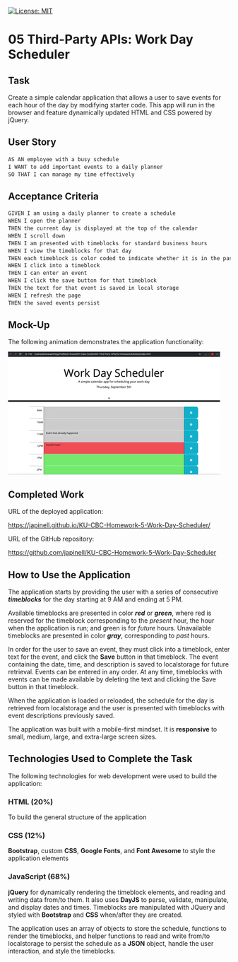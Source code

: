 [![License: MIT](https://img.shields.io/badge/License-MIT-yellow.svg)](https://opensource.org/licenses/MIT)

# 05 Third-Party APIs: Work Day Scheduler

## Task

Create a simple calendar application that allows a user to save events for each hour of the day by modifying starter code. This app will run in the browser and feature dynamically updated HTML and CSS powered by jQuery.

## User Story

```md
AS AN employee with a busy schedule
I WANT to add important events to a daily planner
SO THAT I can manage my time effectively
```

## Acceptance Criteria

```md
GIVEN I am using a daily planner to create a schedule
WHEN I open the planner
THEN the current day is displayed at the top of the calendar
WHEN I scroll down
THEN I am presented with timeblocks for standard business hours
WHEN I view the timeblocks for that day
THEN each timeblock is color coded to indicate whether it is in the past, present, or future
WHEN I click into a timeblock
THEN I can enter an event
WHEN I click the save button for that timeblock
THEN the text for that event is saved in local storage
WHEN I refresh the page
THEN the saved events persist
```

## Mock-Up

The following animation demonstrates the application functionality:

![A user clicks on slots on the color-coded calendar and edits the events.](./assets/images/05-third-party-apis-homework-demo.gif)

## Completed Work

URL of the deployed application:

https://japinell.github.io/KU-CBC-Homework-5-Work-Day-Scheduler/

URL of the GitHub repository:

https://github.com/japinell/KU-CBC-Homework-5-Work-Day-Scheduler

## How to Use the Application

The application starts by providing the user with a series of consecutive **_timeblocks_** for the day starting at 9 AM and ending at 5 PM.

Available timeblocks are presented in color **_red_** or **_green_**, where red is reserved for the timeblock corresponding to the _present_ hour, the hour when the application is run; and green is for _future_ hours. Unavailable timeblocks are presented in color **_gray_**, corresponding to _past_ hours.

In order for the user to save an event, they must click into a timeblock, enter text for the event, and click the **Save** button in that timeblock. The event containing the date, time, and description is saved to localstorage for future retrieval. Events can be entered in any order. At any time, timeblocks with events can be made available by deleting the text and clicking the Save button in that timeblock.

When the application is loaded or reloaded, the schedule for the day is retrieved from localstorage and the user is presented with timeblocks with event descriptions previously saved.

The application was built with a mobile-first mindset. It is **responsive** to small, medium, large, and extra-large screen sizes.

## Technologies Used to Complete the Task

The following technologies for web development were used to build the application:

### HTML (20%)

To build the general structure of the application

### CSS (12%)

**Bootstrap**, custom **CSS**, **Google Fonts**, and **Font Awesome** to style the application elements

### JavaScript (68%)

**jQuery** for dynamically rendering the timeblock elements, and reading and writing data from/to them. It also uses **DayJS** to parse, validate, manipulate, and display dates and times. Timeblocks are manipulated with JQuery and styled with **Bootstrap** and **CSS** when/after they are created.

The application uses an array of objects to store the schedule, functions to render the timeblocks, and helper functions to read and write from/to localstorage to persist the schedule as a **JSON** object, handle the user interaction, and style the timeblocks.
